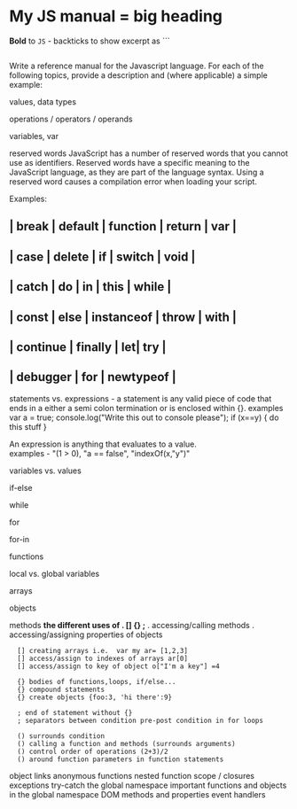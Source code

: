 # My JS manual = big heading
**Bold** to `JS` - backticks to show excerpt as ```

```

```
Write a reference manual for the Javascript language. For each of the following topics, provide a description and (where applicable) a simple example:

values, data types

operations / operators / operands

variables, var

reserved words
  JavaScript has a number of reserved words that you cannot use as identifiers. Reserved words have a specific meaning to the JavaScript language, as they are part of the language syntax. Using a reserved word causes a compilation error when loading your script.

  Examples:

  | break | default | function  | return  | var |
  -----------------------------------------
  | case  | delete  | if  | switch  | void |
  -----------------------------------------
  | catch  | do  | in  | this  | while |
  -----------------------------------------
  | const | else  | instanceof  | throw | with |
  -----------------------------------------
  | continue | finally | let| try | 
  -----------------------------------------
  | debugger | for | newtypeof |
  -----------------------------------------

statements vs. expressions -
   a statement is any valid piece of code that ends in a either a semi colon termination or is enclosed within {}.
      examples var a = true;
               console.log("Write this out to console please");
               if (x==y) {
                 do this stuff
               }
               
   An expression is anything that evaluates to a value.  
    examples - "(1 > 0), "a == false", "indexOf(x,"y")"

variables vs. values

if-else

while

for

for-in

functions

local vs. global variables

arrays

objects

methods
    **the different uses of . [] {} ;**
      . accessing/calling methods
      . accessing/assigning properties of objects
      
      [] creating arrays i.e.  var my ar= [1,2,3]
      [] access/assign to indexes of arrays ar[0]
      [] access/assign to key of object o["I'm a key"] =4
      
      {} bodies of functions,loops, if/else...
      {} compound statements
      {} create objects {foo:3, 'hi there':9}
      
      ; end of statement without {}
      ; separators between condition pre-post condition in for loops
      
      () surrounds condition
      () calling a function and methods (surrounds arguments)
      () control order of operations (2+3)/2
      () around function parameters in function statements
    
object links
anonymous functions
nested function scope / closures
exceptions
try-catch
the global namespace
important functions and objects in the global namespace
DOM methods and properties
event handlers
